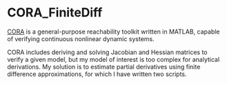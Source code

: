 # CORA_FiniteDiff

[CORA](https://github.com/TUMcps/CORA) is a general-purpose reachability toolkit written in MATLAB, capable of verifying continuous nonlinear dynamic systems.

CORA includes deriving and solving Jacobian and Hessian matrices to verify a given model, but my model of interest is too complex for analytical derivations. My solution is to estimate partial derivatives using finite difference approximations, for which I have written two scripts.
